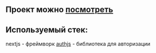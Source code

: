 ## Проект можно [посмотреть](https://plant-peach.vercel.app/)

## Используемый стек:

nextjs - фреймворк
[authjs](https://authjs.dev) - библиотека для авторизации